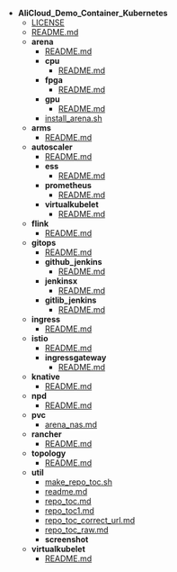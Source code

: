 - __AliCloud_Demo_Container_Kubernetes__
  - [LICENSE](AliCloud_Demo_Container_Kubernetes/LICENSE)
  - [README.md](AliCloud_Demo_Container_Kubernetes/README.md)
  - __arena__
    - [README.md](AliCloud_Demo_Container_Kubernetes/arena/README.md)
    - __cpu__
      - [README.md](AliCloud_Demo_Container_Kubernetes/arena/cpu/README.md)
    - __fpga__
      - [README.md](AliCloud_Demo_Container_Kubernetes/arena/fpga/README.md)
    - __gpu__
      - [README.md](AliCloud_Demo_Container_Kubernetes/arena/gpu/README.md)
    - [install_arena.sh](AliCloud_Demo_Container_Kubernetes/arena/install_arena.sh)
  - __arms__
    - [README.md](AliCloud_Demo_Container_Kubernetes/arms/README.md)
  - __autoscaler__
    - [README.md](AliCloud_Demo_Container_Kubernetes/autoscaler/README.md)
    - __ess__
      - [README.md](AliCloud_Demo_Container_Kubernetes/autoscaler/ess/README.md)
    - __prometheus__
      - [README.md](AliCloud_Demo_Container_Kubernetes/autoscaler/prometheus/README.md)
    - __virtualkubelet__
      - [README.md](AliCloud_Demo_Container_Kubernetes/autoscaler/virtualkubelet/README.md)
  - __flink__
    - [README.md](AliCloud_Demo_Container_Kubernetes/flink/README.md)
  - __gitops__
    - [README.md](AliCloud_Demo_Container_Kubernetes/gitops/README.md)
    - __github_jenkins__
      - [README.md](AliCloud_Demo_Container_Kubernetes/gitops/github_jenkins/README.md)
    - __jenkinsx__
      - [README.md](AliCloud_Demo_Container_Kubernetes/gitops/jenkinsx/README.md)
    - __gitlib_jenkins__
      - [README.md](AliCloud_Demo_Container_Kubernetes/gitops/gitlib_jenkins/README.md)
  - __ingress__
    - [README.md](AliCloud_Demo_Container_Kubernetes/ingress/README.md)
  - __istio__
    - [README.md](AliCloud_Demo_Container_Kubernetes/istio/README.md)
    - __ingressgateway__
      - [README.md](AliCloud_Demo_Container_Kubernetes/istio/ingressgateway/README.md)
  - __knative__
    - [README.md](AliCloud_Demo_Container_Kubernetes/knative/README.md)
  - __npd__
    - [README.md](AliCloud_Demo_Container_Kubernetes/npd/README.md)
  - __pvc__
    - [arena_nas.md](AliCloud_Demo_Container_Kubernetes/pvc/arena_nas.md)
  - __rancher__
    - [README.md](AliCloud_Demo_Container_Kubernetes/rancher/README.md)
  - __topology__
    - [README.md](AliCloud_Demo_Container_Kubernetes/topology/README.md)
  - __util__
    - [make_repo_toc.sh](AliCloud_Demo_Container_Kubernetes/util/make_repo_toc.sh)
    - [readme.md](AliCloud_Demo_Container_Kubernetes/util/readme.md)
    - [repo_toc.md](AliCloud_Demo_Container_Kubernetes/util/repo_toc.md)
    - [repo_toc1.md](AliCloud_Demo_Container_Kubernetes/util/repo_toc1.md)
    - [repo_toc_correct_url.md](AliCloud_Demo_Container_Kubernetes/util/repo_toc_correct_url.md)
    - [repo_toc_raw.md](AliCloud_Demo_Container_Kubernetes/util/repo_toc_raw.md)
    - __screenshot__
  - __virtualkubelet__
    - [README.md](AliCloud_Demo_Container_Kubernetes/virtualkubelet/README.md)

